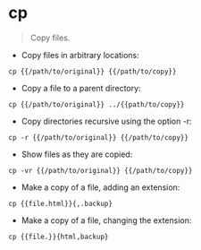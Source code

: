 # cp

> Copy files.

- Copy files in arbitrary locations:

`cp {{/path/to/original}} {{/path/to/copy}}`

- Copy a file to a parent directory:

`cp {{/path/to/original}} ../{{path/to/copy}}`

- Copy directories recursive using the option -r:

`cp -r {{/path/to/original}} {{/path/to/copy}}`

- Show files as they are copied:

`cp -vr {{/path/to/original}} {{/path/to/copy}}`

- Make a copy of a file, adding an extension:

`cp {{file.html}}{,.backup}`

- Make a copy of a file, changing the extension:

`cp {{file.}}{html,backup}`
